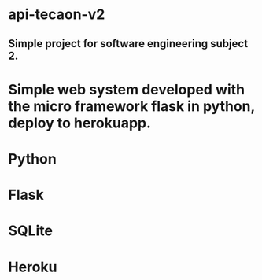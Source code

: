 # api-tecaon-v2

## Simple project for software engineering subject 2.

# Simple web system developed with the micro framework flask in python, deploy to herokuapp.

# Python
# Flask
# SQLite
# Heroku
